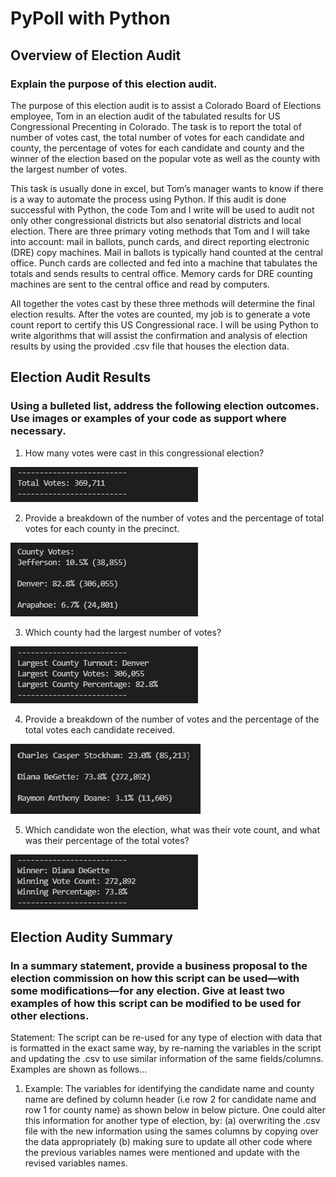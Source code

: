 # PyPoll with Python

## Overview of Election Audit

### Explain the purpose of this election audit.
The purpose of this election audit is to assist a Colorado Board of Elections employee, Tom in an election audit of the tabulated results for US Congressional Precenting in Colorado. The task is to report the total of number of votes cast, the total number of votes for each candidate and county, the percentage of votes for each candidate and county and the winner of the election based on the popular vote as well as the county with the largest number of votes. 

This task is usually done in excel, but Tom’s manager wants to know if there is a way to automate the process using Python. If this audit is done successful with Python, the code Tom and I write will be used to audit not only other congressional districts but also senatorial districts and local election. There are three primary voting methods that Tom and I will take into account: mail in ballots, punch cards, and direct reporting electronic (DRE) copy machines. Mail in ballots is typically hand counted at the central office. Punch cards are collected and fed into a machine that tabulates the totals and sends results to central office. Memory cards for DRE counting machines are sent to the central office and read by computers. 

All together the votes cast by these three methods will determine the final election results. After the votes are counted, my job is to generate a vote count report to certify this US Congressional race. I will be using Python to write algorithms that will assist the confirmation and analysis of election results by using the provided .csv file that houses the election data.

## Election Audit Results

### Using a bulleted list, address the following election outcomes. Use images or examples of your code as support where necessary. 
1) How many votes were cast in this congressional election?

![alt tag](https://github.com/elrvra/election-analysis/blob/main/Resources/1_Total_Votes.png)

2) Provide a breakdown of the number of votes and the percentage of total votes for each county in the precinct.

![alt tag](https://github.com/elrvra/election-analysis/blob/main/Resources/2_County_Votes_Percentage.png)

3) Which county had the largest number of votes?

![alt tag](https://github.com/elrvra/election-analysis/blob/main/Resources/3_County_Votes_Largest.png)

4) Provide a breakdown of the number of votes and the percentage of the total votes each candidate received.

![alt tag](https://github.com/elrvra/election-analysis/blob/main/Resources/4_Candidate_Votes_Percentage.png)

5) Which candidate won the election, what was their vote count, and what was their percentage of the total votes?

![alt tag](https://github.com/elrvra/election-analysis/blob/main/Resources/5_Winner_of_Election.png)


## Election Audity Summary

### In a summary statement, provide a business proposal to the election commission on how this script can be used—with some modifications—for any election. Give at least two examples of how this script can be modified to be used for other elections.

Statement: The script can be re-used for any type of election with data that is formatted in the exact same way, by re-naming the variables in the script and updating the .csv to use similar information of the same fields/columns. Examples are shown as follows...

1) Example: The variables for identifying the candidate name and county name are defined by column header (i.e row 2 for candidate name and row 1 for county name) as shown below in below picture. One could alter this information for another type of election, by: (a) overwriting the .csv file with the new information using the sames columns by copying over the data appropriately (b) making sure to update all other code where the previous variables names were mentioned and update with the revised variables names. 

